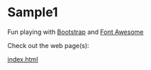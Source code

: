 # Sample1
Fun playing with <a href="https://getbootstrap.com" target="_blank">Bootstrap</a> and <a href="https://fortawesome.github.io/Font-Awesome/">Font Awesome</a>

Check out the web page(s):

<a href="https://htmlpreview.github.io/?https://github.com/steventhon/Sample1/blob/master/index.html" target="_blank">index.html</a>
